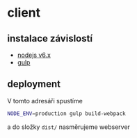 # client

## instalace závislostí

* [nodejs v6.x](https://nodejs.org/en/download/package-manager/)
* [gulp](https://github.com/gulpjs/gulp/blob/master/docs/getting-started.md)

## deployment

V tomto adresáři spustíme

```sh
NODE_ENV=production gulp build-webpack
```

a do složky `dist/` nasměrujeme webserver

